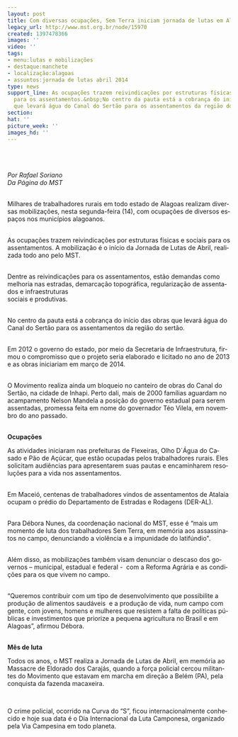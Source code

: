```yaml
---
layout: post
title: Com diversas ocupações, Sem Terra iniciam jornada de lutas em Alagoas
legacy_url: http://www.mst.org.br/node/15970
created: 1397478366
images: ''
video: ''
tags:
- menu:lutas e mobilizações
- destaque:manchete
- localização:alagoas
- assuntos:jornada de lutas abril 2014
type: news
support_line: As ocupações trazem reivindicações por estruturas físicas e sociais
  para os assentamentos.&nbsp;No centro da pauta está a cobrança do início das obras
  que levará água do Canal do Sertão para os assentamentos da região do sertão.
section: 
hat: ''
picture_week: ''
images_hd: ''
---
```

<p class="MsoNormal"><em><span lang="PT-BR"><br><br><br>Por Rafael Soriano<br></span></em><em><span lang="PT-BR">Da Página do MST</span></em><span lang="PT-BR">&nbsp;<o:p></o:p></span></p><p class="MsoNormal"><span lang="PT-BR"><br>Milhares de trabalhadores rurais em todo estado de Alagoas realizam diversas mobilizações, nesta segunda-feira (14), com ocupações de diversos espaços nos municípios alagoanos.<o:p></o:p></span></p><p class="MsoNormal"><span lang="PT-BR"><br>As ocupações trazem reivindicações por estruturas físicas e sociais para os assentamentos. A mobilização é o início da Jornada de Lutas de Abril, realizada todo ano pelo MST.<o:p></o:p></span></p><p class="MsoNormal"><span lang="PT-BR"><br>Dentre as reivindicações para os assentamentos, estão demandas como melhoria nas estradas, demarcação topográfica, regularização de assentados e infraestruturas <br>sociais e produtivas. <o:p></o:p></span></p><p class="MsoNormal"><span lang="PT-BR"><br>No centro da pauta está a cobrança do início das obras que levará água do Canal do Sertão para os assentamentos da região do sertão. <o:p></o:p></span></p><p class="MsoNormal"><span lang="PT-BR"><br>Em 2012 o governo do estado, por meio da Secretaria de Infraestrutura, firmou o compromisso que o projeto seria elaborado e licitado no ano de 2013 e as obras iniciariam em março de 2014.<o:p></o:p></span></p><p class="MsoNormal"><span lang="PT-BR"><br>O Movimento realiza ainda um bloqueio no canteiro de obras do Canal do Sertão, na cidade de Inhapi. Perto dali, mais de 2000 famílias aguardam no acampamento Nelson Mandela a posição do governo estadual para serem assentadas, promessa feita em nome do governador Téo Vilela, em novembro do ano passado.<o:p></o:p></span></p><p class="MsoNormal"><span lang="PT-BR"><br><strong>Ocupações</strong><o:p></o:p></span></p><p class="MsoNormal"><span lang="PT-BR">As atividades iniciaram nas prefeituras de Flexeiras, Olho D´Água do Casado e Pão de Açúcar, que estão ocupadas pelos trabalhadores rurais. Eles solicitam audiências para apresentarem suas pautas e encaminharem resoluções para a vida nos assentamentos.<o:p></o:p></span></p><p class="MsoNormal"><span lang="PT-BR"><br>Em Maceió, centenas de trabalhadores vindos de assentamentos de Atalaia ocupam o prédio do Departamento de Estradas e Rodagens (DER-AL).<o:p></o:p></span></p><p class="MsoNormal"><span lang="PT-BR"><br>Para Débora Nunes, da coordenação nacional do MST, esse é “mais um momento de luta dos trabalhadores Sem Terra, em memória aos assassinatos no campo, denunciando a violência e a impunidade do latifúndio".<o:p></o:p></span></p><p class="MsoNormal"><span lang="PT-BR"><br>Além disso, as mobilizações também visam denunciar o descaso dos governos – municipal, estadual e federal -&nbsp; com a Reforma Agrária e as condições para os que vivem no campo. <o:p></o:p></span></p><p class="MsoNormal"><span lang="PT-BR"><br>“Queremos contribuir com um tipo de desenvolvimento que possibilite a produção de alimentos saudáveis&nbsp; e a produção de vida, num campo com gente, com jovens, homens e mulheres que resistem a falta de políticas públicas e investimentos que priorize a pequena agricultura no Brasil e em Alagoas”, afirmou Débora. <o:p></o:p></span></p><p class="MsoNormal"><strong><span lang="PT-BR"><br>Mês de luta</span></strong><span lang="PT-BR"><o:p></o:p></span></p><p class="MsoNormal"><span lang="PT-BR">Todos os anos, o MST realiza a Jornada de Lutas de Abril, em memória ao Massacre de Eldorado dos Carajás, quando a força policial cercou militantes do Movimento que estavam em marcha em direção a Belém (PA), pela conquista da fazenda macaxeira. <o:p></o:p></span></p><p>&nbsp;</p><p class="MsoNormal"><span lang="PT-BR">O crime policial, ocorrido na Curva do “S”, ficou internacionalmente conhecido e hoje sua data é o Dia Internacional da Luta Camponesa, organizado pela Via Campesina em todo planeta.<o:p></o:p></span></p>
